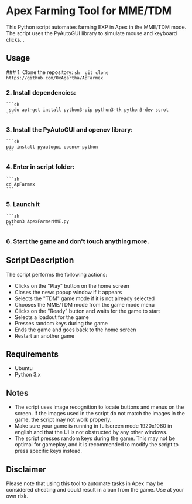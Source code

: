 # Apex Farming Tool for MME/TDM

This Python script automates farming EXP in Apex in the MME/TDM mode. The script uses the PyAutoGUI library to simulate mouse and keyboard clicks.
.

## Usage

### 1. Clone the repository:
    ```sh 
    git clone https://github.com/0xAgartha/ApFarmex
    ```
### 2. Install dependencies:
    ```sh
     sudo apt-get install python3-pip python3-tk python3-dev scrot
    ```
### 3. Install the PyAutoGUI and opencv library: 
    ```sh
    pip install pyautogui opencv-python
    ```
### 4. Enter in script folder:
    ```sh
    cd ApFarmex
    ``` 
### 5. Launch it    
    ```sh
    python3 ApexFarmerMME.py
    ```
### 6. Start the game and don't touch anything more.


## Script Description

The script performs the following actions:

- Clicks on the "Play" button on the home screen
- Closes the news popup window if it appears
- Selects the "TDM" game mode if it is not already selected
- Chooses the MME/TDM mode from the game mode menu
- Clicks on the "Ready" button and waits for the game to start
- Selects a loadout for the game
- Presses random keys during the game
- Ends the game and goes back to the home screen
- Restart an another game

## Requirements

- Ubuntu
- Python 3.x

## Notes

- The script uses image recognition to locate buttons and menus on the screen. If the images used in the script do not match the images in the game, the script may not work properly.
- Make sure your game is running in fullscreen mode 1920x1080 in english and that the UI is not obstructed by any other windows.
- The script presses random keys during the game. This may not be optimal for gameplay, and it is recommended to modify the script to press specific keys instead.

## Disclaimer

Please note that using this tool to automate tasks in Apex may be considered cheating and could result in a ban from the game. 
Use at your own risk.

